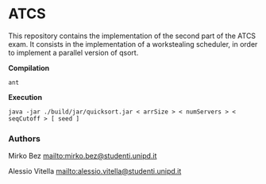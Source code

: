 # ATCS
This repository contains the implementation of the second part of the ATCS exam. 
It consists in the implementation of a workstealing scheduler, in order
to implement a parallel version of qsort.

**Compilation**

`ant`

**Execution**

`java -jar ./build/jar/quicksort.jar < arrSize > < numServers > < seqCutoff >
[ seed ]`


### Authors
Mirko Bez <mailto:mirko.bez@studenti.unipd.it>

Alessio Vitella <mailto:alessio.vitella@studenti.unipd.it>

